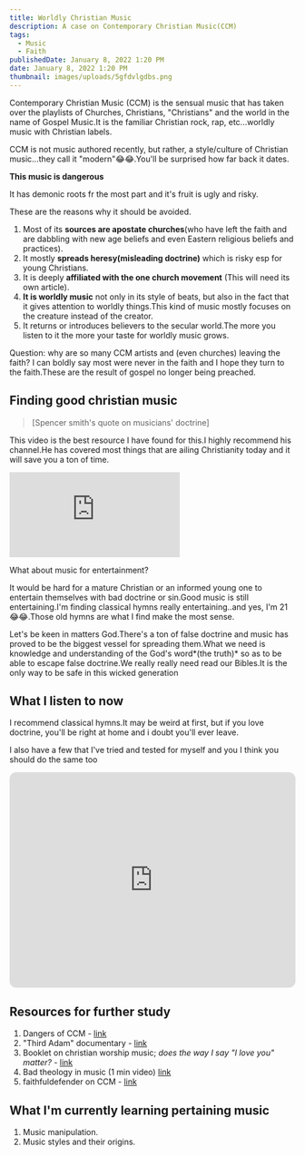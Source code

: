 ```yaml
---
title: Worldly Christian Music
description: A case on Contemporary Christian Music(CCM)
tags:
  - Music
  - Faith
publishedDate: January 8, 2022 1:20 PM
date: January 8, 2022 1:20 PM
thumbnail: images/uploads/5gfdvlgdbs.png
---
```

Contemporary Christian Music (CCM) is the sensual music that has taken over the playlists of Churches, Christians, "Christians" and the world in the name of Gospel Music.It is the familiar Christian rock, rap, etc...worldly music with Christian labels.

CCM  is not music authored recently, but rather, a style/culture of Christian music...they call it "modern"😂😂.You'll be surprised how far back it dates.

**This music is dangerous**

It has demonic roots fr the most part and it's fruit is ugly and risky.

These are the reasons why it should be avoided.

1. Most of its **sources are apostate churches**(who have left the faith and are dabbling with new age beliefs and even Eastern religious beliefs and practices).
2. It mostly **spreads heresy(misleading doctrine)** which is risky esp for young Christians.
3. It is deeply **affiliated with the one church movement** (This will need its own article).
4. **It is worldly music** not only in its style of beats, but also in the fact that it gives attention to worldly things.This kind of music mostly focuses on the creature instead of the creator.
5. It returns or introduces believers to the secular world.The more you listen to it the more your taste for worldly music grows.

Question: why are so many CCM artists and (even churches) leaving the faith? I can boldly say most were never in the faith and I hope they turn to the faith.These are the result of gospel no longer being preached.

## Finding good christian music

> \[Spencer smith's quote on musicians' doctrine]

This video is the best resource I have found for this.I highly recommend his channel.He has covered most things that are ailing Christianity today and it will save you a ton of time.

<iframe width="auto" height="auto" src="https://www.youtube.com/embed/PBoXLDGfbEA" title="YouTube video player" frameborder="0" allow="accelerometer; autoplay; clipboard-write; encrypted-media; gyroscope; picture-in-picture" allowfullscreen></iframe>

What about music for entertainment? 

It would be hard for a mature Christian or an informed young one to entertain themselves with bad doctrine or sin.Good music is still entertaining.I'm finding classical hymns really entertaining..and yes, I'm 21😂😂.Those old hymns are what I find make the most sense.

Let's be keen in matters God.There's a ton of false doctrine and music has proved to be the biggest vessel for spreading them.What we need is knowledge and understanding of the God's word*(the truth)* so as to be able to escape false doctrine.We really really need read our Bibles.It is the only way to be safe in this wicked generation

## What I listen to now

I recommend classical hymns.It may be weird at first, but if you love doctrine, you'll be right at home and i doubt you'll ever leave.

I also have a few that I've tried and tested for myself and you I think you should do the same too

<iframe style="border-radius:12px" src="https://open.spotify.com/embed/playlist/1hP9Zv7tc0plGmccusElji?utm_source=generator&theme=0" width="100%" height="380" frameBorder="0" allowfullscreen="" allow="autoplay; clipboard-write; encrypted-media; fullscreen; picture-in-picture"></iframe>

## Resources for further study

1. Dangers of CCM - [link](https://www.youtube.com/playlist?list=PLfiFUjkQFWzd8Nv3dSsezYviSvEHb1r2e)
2. "Third Adam" documentary - [link](https://www.youtube.com/watch?v=pc7C0ZxDWUA&list=PLYltRndgBlAu-bP_2dLU24Ag-3SkrBHTe&index=4)
3. Booklet on christian worship music; *does the way I say "I love you" matter?* - [link](http://www.e-hope4all.info/media-eng/MusicAndWorshipWeb.pdf)
4. Bad theology in music (1 min video) [link](https://youtu.be/VAw_TQx-7rM)
5. faithfuldefender on CCM - [link](https://www.youtube.com/watch?v=BYX3N50Pj7w)

## **What I'm currently learning pertaining music**

1. Music manipulation.
2. Music styles and their origins.